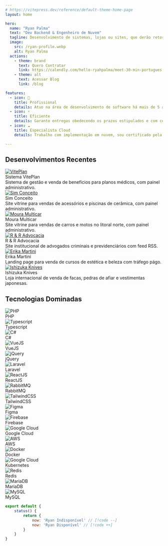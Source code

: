 ```yaml
---
# https://vitepress.dev/reference/default-theme-home-page
layout: home

hero:
  name: "Ryan Palma"
  text: "Dev Backend & Engenheiro de Nuvem"
  tagline: Desenvolvimento de sistemas, lojas ou sites, que derão retornos significativos em seus negócios.
  image:
    src: /ryan-profile.webp
    alt: Ryan Palma
  actions:
    - theme: brand
      text: Quero Contratar
      link: https://calendly.com/hello-ryahpalma/meet-30-min-portugues
    - theme: alt
      text: Acessar Blog
      link: /blog

features:
  - icon: 🚀
    title: Profissional
    details: Atuo na área de desenvolvimento de software há mais de 5 anos e já entreguei mais de 20 projetos completos.
  - icon: ⚡️
    title: Eficiente
    details: Garanto entregas obedecendo os prazos estipulados e com contratos jurídicos descomplicados.
  - icon: ☁️
    title: Especialista Cloud
    details: Trabalho com implementação em nuvem, sou certificado pela Google Cloud como Associate Cloud Engineer.

---
```


<section class="py-12">
  <div class="max-w-7xl">
    <h1 class="text-bold">Desenvolvimentos Recentes</h1>
    <div class="mt-11 rounded-md grid w-full grid-cols-1 gap-4 md:grid-cols-2 lg:grid-cols-3">
        <div class="rounded-lg bg-[#f7f7f7] dark:bg-[#202127] text-card-foreground">
            <a target="_noblank" href="https://beneficios.viteplan.com.br/">
                <img src="/projects-viteplan.webp" alt="VitePlan"
                  class="aspect-video w-full object-cover rounded-t-md" />
            </a>
            <div class="p-6">
              <div class="mb-3 font-bold text-[#3c3c42] dark:text-[#deded5]">Sistema VitePlan</div>
              <div class="font-medium text-sm text-[#67676c] dark:text-[#98989f]">
                Sistema de gestão e venda de benefícios para planos médicos, com painel administrativo.
              </div>
            </div>
        </div>
        <div class=" rounded-lg bg-[#f7f7f7] dark:bg-[#202127] text-card-foreground">
            <a target="_noblank" href="https://www.simconceito.com">
                <img src="/projects-simconceito.webp" alt="Sim Conceito"
                  class="aspect-video w-full object-cover rounded-t-md" />
            </a>
            <div class="p-6 ">
              <div class="mb-3 font-bold text-[#3c3c42] dark:text-[#deded5]">Sim Conceito</div>
              <div class="font-medium text-sm text-[#67676c] dark:text-[#98989f]">
                Site vitrine para vendas de acessórios e piscinas de cerâmica, com painel administrativo.
              </div>
            </div>
        </div>
        <div class=" rounded-lg bg-[#f7f7f7] dark:bg-[#202127] text-card-foreground">
            <a target="_noblank" href="https://www.mouramulticar.com">
                <img src="/projects-mouramulticar.webp" alt="Moura Multicar"
                  class="aspect-video w-full object-cover rounded-t-md" />
            </a>
            <div class="p-6 ">
              <div class="mb-3 font-bold text-[#3c3c42] dark:text-[#deded5]">Moura Multicar</div>
              <div class="font-medium text-sm text-[#67676c] dark:text-[#98989f]">
                Site vitrine para vendas de carros e motos no litoral norte, com painel administrativo.
              </div>
            </div>
        </div>
        <div class=" rounded-lg bg-[#f7f7f7] dark:bg-[#202127] text-card-foreground">
            <a target="_noblank" href="https://www.reradvocacia.adv.br">
                <img src="/projects-reradvocacia.webp" alt="R & R Advocacia"
                  class="aspect-video w-full object-cover rounded-t-md" />
            </a>
            <div class="p-6 ">
              <div class="mb-3 font-bold text-[#3c3c42] dark:text-[#deded5]">R & R Advocacia</div>
              <div class="font-medium text-sm text-[#67676c] dark:text-[#98989f]">
                Site institucional de advogados criminais e previdenciários com feed RSS.
              </div>
            </div>
        </div>
        <div class=" rounded-lg bg-[#f7f7f7] dark:bg-[#202127] text-card-foreground">
            <a target="_noblank" href="https://www.erikamartini.com.br">
                <img src="/projects-erikamartini.webp" alt="Erika Martini"
                  class="aspect-video w-full object-cover rounded-t-md" />
            </a>
            <div class="p-6 ">
              <div class="mb-3 font-bold text-[#3c3c42] dark:text-[#deded5]">Erika Martini</div>
              <div class="font-medium text-sm text-[#67676c] dark:text-[#98989f]">
                Landing page para venda de cursos de estética e beleza com tráfego págo.
              </div>
            </div>
        </div>
        <div class=" rounded-lg bg-[#f7f7f7] dark:bg-[#202127] text-card-foreground">
            <a target="_noblank" href="https://www.ishizukaknives.com">
                <img src="/projects-ishizukaknives.webp" alt="Ishizuka Knives"
                  class="aspect-video w-full object-cover rounded-t-md" />
            </a>
            <div class="p-6 ">
              <div class="mb-3 font-bold text-[#3c3c42] dark:text-[#deded5]">Ishizuka Knives</div>
              <div class="font-medium text-sm text-[#67676c] dark:text-[#98989f]">
                Loja internacional de venda de facas, pedras de afiar e vestimentas japonesas.
              </div>
            </div>
        </div>
    </div>
  </div>
</section>

<section class="pb-12">
  <div class="max-w-7xl">
    <h1 class="text-bold">Tecnologias Dominadas</h1>
    <div class="mt-11 rounded-md grid w-full grid-cols-2 gap-4 md:grid-cols-3 lg:grid-cols-6">
        <div class="rounded-lg bg-[#f7f7f7] dark:bg-[#202127] text-card-foreground">
            <div class="w-full h-30 flex justify-center items-center bg-blue-500 rounded-t-md">
                <img src="https://www.php.net/images/logos/php-logo-white.svg" alt="PHP"
                  class="w-40 lg:w-full object-cover rounded-t-md p-10" />
            </div>
            <div class="p-5">
              <div class="font-bold text-[#3c3c42] dark:text-[#deded5]">PHP</div>
            </div>
        </div>
        <div class="rounded-lg bg-[#f7f7f7] dark:bg-[#202127] text-card-foreground">
            <div class="w-full h-30 flex justify-center items-center bg-indigo-400 rounded-t-md">
                <img src="https://upload.wikimedia.org/wikipedia/commons/4/4c/Typescript_logo_2020.svg" alt="Typescript"
                  class="w-40 lg:w-full object-cover rounded-t-md p-12" />
            </div>
            <div class="p-5">
              <div class="font-bold text-[#3c3c42] dark:text-[#deded5]">Typescript</div>
            </div>
        </div>
        <div class="rounded-lg bg-[#f7f7f7] dark:bg-[#202127] text-card-foreground">
            <div class="w-full h-30 flex justify-center items-center bg-gray-800 rounded-t-md">
                <img src="https://upload.wikimedia.org/wikipedia/commons/b/bd/Logo_C_sharp.svg" alt="C#"
                  class="w-40 lg:w-full object-cover rounded-t-md p-12" />
            </div>
            <div class="p-5">
              <div class="font-bold text-[#3c3c42] dark:text-[#deded5]">C#</div>
            </div>
        </div>
        <div class="rounded-lg bg-[#f7f7f7] dark:bg-[#202127] text-card-foreground">
            <div class="w-full h-30 flex justify-center items-center bg-green-200 rounded-t-md">
                <img src="https://upload.wikimedia.org/wikipedia/commons/9/95/Vue.js_Logo_2.svg" alt="VueJS"
                  class="w-40 lg:w-full object-cover rounded-t-md p-12" />
            </div>
            <div class="p-5">
              <div class="font-bold text-[#3c3c42] dark:text-[#deded5]">VueJS</div>
            </div>
        </div>
        <div class="rounded-lg bg-[#f7f7f7] dark:bg-[#202127] text-card-foreground">
            <div class="w-full h-30 flex justify-center items-center bg-blue-800 rounded-t-md">
                <img src="https://brand.jquery.org/wp-content/themes/jquery/images/logo-jquery-foundation.png" alt="jQuery"
                  class="w-40 lg:w-full object-cover rounded-t-md p-10" />
            </div>
            <div class="p-5">
              <div class="font-bold text-[#3c3c42] dark:text-[#deded5]">jQuery</div>
            </div>
        </div>
        <div class="rounded-lg bg-[#f7f7f7] dark:bg-[#202127] text-card-foreground">
            <div class="w-full h-30 flex justify-center items-center bg-red-500 rounded-t-md">
                <img src="https://upload.wikimedia.org/wikipedia/commons/9/9a/Laravel.svg" alt="Laravel"
                  class="w-40 lg:w-full object-cover rounded-t-md p-12 invert brightness-0" />
            </div>
            <div class="p-5">
              <div class="font-bold text-[#3c3c42] dark:text-[#deded5]">Laravel</div>
            </div>
        </div>
        <div class="rounded-lg bg-[#f7f7f7] dark:bg-[#202127] text-card-foreground">
            <div class="w-full h-30 flex justify-center items-center bg-gray-500 rounded-t-md">
                <img src="https://upload.wikimedia.org/wikipedia/commons/a/a7/React-icon.svg" alt="ReactJS"
                  class="w-40 lg:w-full object-cover rounded-t-md p-12 invert brightness-0" />
            </div>
            <div class="p-5">
              <div class="font-bold text-[#3c3c42] dark:text-[#deded5]">ReactJS</div>
            </div>
        </div>
        <div class="rounded-lg bg-[#f7f7f7] dark:bg-[#202127] text-card-foreground">
            <div class="w-full h-30 flex justify-center items-center bg-zinc-800 rounded-t-md">
                <img src="https://www.rabbitmq.com/img/rabbitmq-logo-with-name.svg" alt="RabbitMQ"
                  class="w-40 lg:w-full object-cover rounded-t-md p-10" />
            </div>
            <div class="p-5">
              <div class="font-bold text-[#3c3c42] dark:text-[#deded5]">RabbitMQ</div>
            </div>
        </div>
        <div class="rounded-lg bg-[#f7f7f7] dark:bg-[#202127] text-card-foreground">
            <div class="w-full h-30 flex justify-center items-center bg-teal-800 rounded-t-md">
                <img src="https://tailwindcss.com/_next/static/media/tailwindcss-mark.d52e9897.svg" alt="TailwindCSS"
                  class="w-40 lg:w-full object-cover rounded-t-md p-10" />
            </div>
            <div class="p-5">
              <div class="font-bold text-[#3c3c42] dark:text-[#deded5]">TailwindCSS</div>
            </div>
        </div>
        <div class="rounded-lg bg-[#f7f7f7] dark:bg-[#202127] text-card-foreground">
            <div class="w-full h-30 flex justify-center items-center bg-zinc-800 rounded-t-md">
                <img src="https://upload.wikimedia.org/wikipedia/commons/3/33/Figma-logo.svg" alt="Figma"
                  class="w-30 object-cover rounded-t-md p-10" />
            </div>
            <div class="p-5">
              <div class="font-bold text-[#3c3c42] dark:text-[#deded5]">Figma</div>
            </div>
        </div>
        <div class="rounded-lg bg-[#f7f7f7] dark:bg-[#202127] text-card-foreground">
            <div class="w-full h-30 flex justify-center items-center bg-gray-700 rounded-t-md">
                <img src="https://firebase.google.com/static/images/brand-guidelines/product-logo.png" alt="Firebase"
                  class="w-40 lg:w-full object-cover rounded-t-md p-12" />
            </div>
            <div class="p-5">
              <div class="font-bold text-[#3c3c42] dark:text-[#deded5]">Firebase</div>
            </div>
        </div>
        <div class="rounded-lg bg-[#f7f7f7] dark:bg-[#202127] text-card-foreground">
            <div class="w-full h-30 flex justify-center items-center bg-zinc-600 rounded-t-md">
                <img src="https://lh3.googleusercontent.com/VEnnK2SyklusfxZ3dIYjlQH3xSwK2BFSJ69TFQ9g8HjM6m3CouRlTia5FW3z3GS0x83WC9TylZCaA9Jf_2kmr7mXxI9_HYLZTFy_bg" alt="Google Cloud"
                  class="w-40 lg:w-full object-cover rounded-t-md p-10" />
            </div>
            <div class="p-5">
              <div class="font-bold text-[#3c3c42] dark:text-[#deded5]">Google Cloud</div>
            </div>
        </div>
        <div class="rounded-lg bg-[#f7f7f7] dark:bg-[#202127] text-card-foreground">
            <div class="w-full h-30 flex justify-center items-center bg-cyan-200 rounded-t-md">
                <img src="https://upload.wikimedia.org/wikipedia/commons/9/93/Amazon_Web_Services_Logo.svg" alt="AWS"
                  class="w-40 lg:w-full object-cover rounded-t-md p-10" />
            </div>
            <div class="p-5">
              <div class="font-bold text-[#3c3c42] dark:text-[#deded5]">AWS</div>
            </div>
        </div>
        <div class="rounded-lg bg-[#f7f7f7] dark:bg-[#202127] text-card-foreground">
            <div class="w-full h-30 flex justify-center items-center bg-gray-700 rounded-t-md">
                <img src="https://upload.wikimedia.org/wikipedia/en/f/f4/Docker_logo.svg" alt="Docker"
                  class="w-40 lg:w-full object-cover rounded-t-md p-6" />
            </div>
            <div class="p-5">
              <div class="font-bold text-[#3c3c42] dark:text-[#deded5]">Docker</div>
            </div>
        </div>
        <div class="rounded-lg bg-[#f7f7f7] dark:bg-[#202127] text-card-foreground">
            <div class="w-full h-30 flex justify-center items-center bg-gray-600 rounded-t-md">
                <img src="https://upload.wikimedia.org/wikipedia/commons/3/39/Kubernetes_logo_without_workmark.svg" alt="Google Cloud"
                  class="w-40 lg:w-full object-cover rounded-t-md p-12" />
            </div>
            <div class="p-5">
              <div class="font-bold text-[#3c3c42] dark:text-[#deded5]">Kubernetes</div>
            </div>
        </div>
        <div class="rounded-lg bg-[#f7f7f7] dark:bg-[#202127] text-card-foreground">
            <div class="w-full h-30 flex justify-center items-center bg-red-500 rounded-t-md">
                <img src="https://upload.wikimedia.org/wikipedia/commons/6/64/Logo-redis.svg" alt="Redis"
                  class="w-40 lg:w-full object-cover rounded-t-md p-8" />
            </div>
            <div class="p-5">
              <div class="font-bold text-[#3c3c42] dark:text-[#deded5]">Redis</div>
            </div>
        </div>
        <div class="rounded-lg bg-[#f7f7f7] dark:bg-[#202127] text-card-foreground">
            <div class="w-full h-30 flex justify-center items-center bg-blue-600 rounded-t-md">
                <img src="https://mariadb.com/wp-content/uploads/2019/11/mariadb-logo_white-transparent-600x150.png" alt="MariaDB"
                  class="w-40 lg:w-full object-cover rounded-t-md p-5" />
            </div>
            <div class="p-5">
              <div class="font-bold text-[#3c3c42] dark:text-[#deded5]">MariaDB</div>
            </div>
        </div>
        <div class="rounded-lg bg-[#f7f7f7] dark:bg-[#202127] text-card-foreground">
            <div class="w-full h-30 flex justify-center items-center bg-yellow-300 rounded-t-md">
                <img src="https://www.mysql.com/common/logos/logo-mysql-170x115.png" alt="MySQL"
                  class="w-40 lg:w-full object-cover rounded-t-md p-10 brightness-0" />
            </div>
            <div class="p-5">
              <div class="font-bold text-[#3c3c42] dark:text-[#deded5]">MySQL</div>
            </div>
        </div>
    </div>
  </div>
</section>

```js
export default {
    status() {
        return {
            now: 'Ryan Indisponível' // [!code --]
            now: 'Ryan Disponível' // [!code ++]
        }
    }
}
```